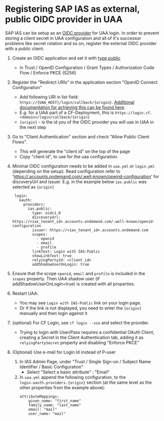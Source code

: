 # Registering SAP IAS as external, public OIDC provider in UAA

SAP IAS can be setup as an [OIDC provider](https://help.sap.com/viewer/6d6d63354d1242d185ab4830fc04feb1/Cloud/en-US/a789c9c8c0f5439da8c30b5d9e43bece.htm) for UAA login.
In order to prevent storing a client secret in UAA configuration and all of it's successor problems like secret rotation and so on, register the
external OIDC provider with a public client.

1. Create an OIDC application and set it with [type public](https://help.sap.com/viewer/6d6d63354d1242d185ab4830fc04feb1/Cloud/en-US/a721157cd40544eb9bad40085cf8ec15.html)
   * in Trust / OpenID Configuration / Grant Types / Authorization Code Flow / Enforce PKCE (S256)
3. Register the "Redirect URIs" in the application section "OpenID Connect Configuration"
   * Add following URI in list field:
   `https://{UAA_HOST}/login/callback/{origin}`. [Additional documentation for achieving this can be found here](https://help.sap.com/viewer/6d6d63354d1242d185ab4830fc04feb1/Cloud/en-US/1ae324ee3b2d4a728650eb022d5fd910.html).
   * E.g. for a UAA part of a CF-Deployment, this is `https://login.cf.<domain>/login/callback/{origin}`
   * `{origin}` - is the id you of the OIDC provider you will use in UAA in the next step
   
2. Go to "Client Authentication" section and check "Allow Public Client Flows".
   * This will generate the "client id" on the top of the page
   * Copy "client id", to use for the uaa configuration.

4. Minimal OIDC configuration needs to be added in `uaa.yml` or `login.yml` (depending on the setup).
   Read configuration refer to '[https://<tenant ID>.accounts.ondemand.com/.well-known/openid-configuration](https://help.sap.com/viewer/6d6d63354d1242d185ab4830fc04feb1/Cloud/en-US/c297516bae4547eb82eeed80fea2b937.html)' for discoveryUrl and issuer. E.g. in the example below `ias.public` was selected as `{origin}`

        login:
          oauth:
            providers:
              ias.public:
                type: oidc1.0
                discoveryUrl: https://<ias_tenant_id>.accounts.ondemand.com/.well-known/openid-configuration
                issuer: https://<ias_tenant_id>.accounts.ondemand.com
                scopes:
                  - openid
                  - email
                  - profile
                linkText: Login with IAS-Public
                showLinkText: true
                relyingPartyId: <client_id>
                addShadowUserOnLogin: true

6. Ensure that the scope `openid`, `email` and `profile` is included in the `scopes` property. Then UAA shadow user (if addShadowUserOnLogin=true) is created with all properties. 

7. Restart UAA.
   * You may see `Login with IAS-Public` link on your login page.
   * Or if the link is not displayed, you need to enter the `{origin}` manually and then login against it

9. (optional) For CF Login, use `cf login --sso` and select the provider.
    * Trying to login with User/Pass requires a confidential OAuth Client, creating a Secret in the Client Authentication tab, adding it as `relyingPartySecret` property and disabling "Enforce PKCE"
  
8. (Optional) Use e-mail for Login Id instead of P-user
   1. In IAS Admin Page, under "Trust / Single Sign-on / Subject Name Identifier / Basic Configuration"
      * Select "Select a basic attribute" : "Email"
   2. In `uaa.yml` append the following configuration, to the `login.oauth.providers.{origin}` section (at the same level as the other properties from the example above):
      ```
      attributeMappings:
          given_name: "first_name"
          family_name: "last_name"
          email: "mail"
          user_name: "mail"
      ```
